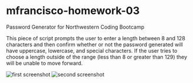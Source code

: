 # mfrancisco-homework-03
Password Generator for Northwestern Coding Bootcamp

This piece of script prompts the user to enter a length between 8 and 128 characters and then confirm whether or not the password generated will have uppercase, lowercase, and special characters. If the user tries to choose a length outside of the range (less than 8 or greater than 129) they will be unable to move forward. 


![first screenshot](https://raw.githubusercontent.com/mfrancisco9/mfrancisco-homework-03/main/Assets/images/pwgen1.JPG)
![second screenshot](https://raw.githubusercontent.com/mfrancisco9/mfrancisco-homework-03/main/Assets/images/pwgen2.JPG)